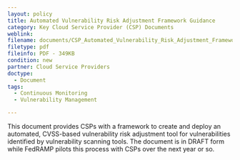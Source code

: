 ```yaml
---
layout: policy   
title: Automated Vulnerability Risk Adjustment Framework Guidance
category: Key Cloud Service Provider (CSP) Documents
weblink:
filename: documents/CSP_Automated_Vulnerability_Risk_Adjustment_Framework.pdf
filetype: pdf
fileinfo: PDF - 349KB
condition: new
partner: Cloud Service Providers
doctype:
  - Document
tags:
  - Continuous Monitoring 
  - Vulnerability Management

---
```

This document provides CSPs with a framework to create and deploy an automated, CVSS-based vulnerability risk adjustment tool for vulnerabilities identified by vulnerability scanning tools. The document is in DRAFT form while FedRAMP pilots this process with CSPs over the next year or so.
